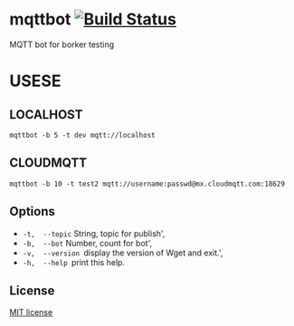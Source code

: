 # mqttbot [![Build Status](https://secure.travis-ci.org/cresprit/mqtt.png?branch=master)](https://travis-ci.org/cresprit/mqttbot)

MQTT bot for borker testing

# USESE

## LOCALHOST

    mqttbot -b 5 -t dev mqtt://localhost

## CLOUDMQTT

    mqttbot -b 10 -t test2 mqtt://username:passwd@mx.cloudmqtt.com:18629

## Options

- `-t,  --topic` String, topic for publish',
- `-b,  --bot` Number, count for bot',
- `-v,  --version `display the version of Wget and exit.',
- `-h,  --help `print this help.

## License

[MIT license](http://opensource.org/licenses/MIT)
